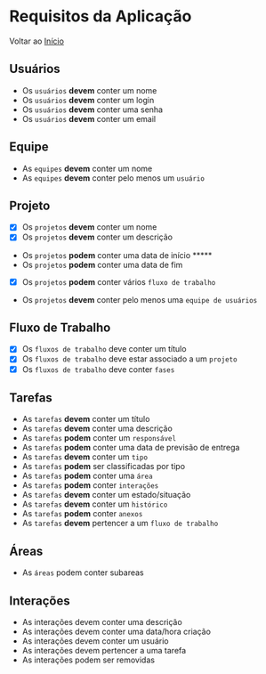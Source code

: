 # Requisitos da Aplicação

Voltar ao [Início](../Readme.md) 

## Usuários
- Os `usuários` **devem** conter um nome
- Os `usuários` **devem** conter um login
- Os `usuários` **devem** conter uma senha
- Os `usuários` **devem** conter um email


## Equipe
- As `equipes` **devem** conter um nome
- As `equipes` **devem** conter pelo menos um `usuário`

## Projeto
- [x] Os `projetos` **devem** conter um nome
- [x] Os `projetos` **devem** conter um descrição
- Os `projetos` **podem** conter uma data de início *****
- Os `projetos` **podem** conter uma data de fim
- [x] Os `projetos` **podem** conter vários `fluxo de trabalho`
- Os `projetos` **devem** conter pelo menos uma `equipe de usuários`

## Fluxo de Trabalho
- [x] Os `fluxos de trabalho` deve conter um título
- [x] Os `fluxos de trabalho` deve estar associado a um `projeto`
- [x] Os `fluxos de trabalho` deve conter `fases`

## Tarefas

- As `tarefas` **devem** conter um título
- As `tarefas` **devem** conter uma descrição
- As `tarefas` **podem** conter um `responsável`
- As `tarefas` **podem** conter uma data de previsão de entrega
- As `tarefas` **devem** conter um `tipo`
- As `tarefas` **podem** ser classificadas por tipo
- As `tarefas` **podem** conter uma `área`
- As `tarefas` **podem** conter `interações`
- As `tarefas` **devem** conter um estado/situação
- As `tarefas` **devem** conter um `histórico`
- As `tarefas` **podem** conter `anexos`
- As `tarefas` **devem** pertencer a um `fluxo de trabalho`

## Áreas
- As `áreas` podem conter subareas

## Interações

- As interações devem conter uma descrição
- As interações devem conter uma data/hora criação
- As interações devem conter um usuário
- As interações devem pertencer a uma tarefa
- As interações podem ser removidas

